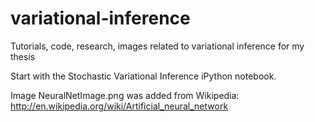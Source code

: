 # variational-inference
Tutorials, code, research, images related to variational inference for my thesis

Start with the Stochastic Variational Inference iPython notebook.

Image NeuralNetImage.png was added from Wikipedia: http://en.wikipedia.org/wiki/Artificial_neural_network
